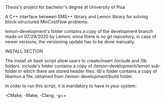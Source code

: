 
Thesis's project for bachelor's degree at University of Pisa

A C++ interface between SMS++ library and Lemon library for solving
block-structured MinCostFlow problems.

lemon-development's folder contains a copy of the development branch made on 07/29/2020 by Lemon; since there is no git repository, in case of newer versions, the versioning update has to be done manually.

INSTALL SECTION

The install.sh bash script allow users to create/insert /include and /lib folders.
include's folder contains a copy of /lemon-development/lemon sub-folder in which there are stored header files.
lib's folder contains a copy of libemon.a file, obtained from /lemon-development/build folder.

In order to run this script, it is mandatory to have in your system:

-CMake;
-Make;
-Clang;
-g++
